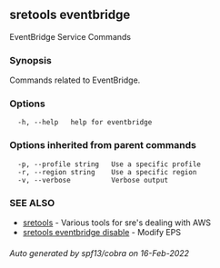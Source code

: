## sretools eventbridge

EventBridge Service Commands

### Synopsis

Commands related to EventBridge.

### Options

```
  -h, --help   help for eventbridge
```

### Options inherited from parent commands

```
  -p, --profile string   Use a specific profile
  -r, --region string    Use a specific region
  -v, --verbose          Verbose output
```

### SEE ALSO

* [sretools](sretools.md)	 - Various tools for sre's dealing with AWS
* [sretools eventbridge disable](sretools_eventbridge_disable.md)	 - Modify EPS

###### Auto generated by spf13/cobra on 16-Feb-2022
